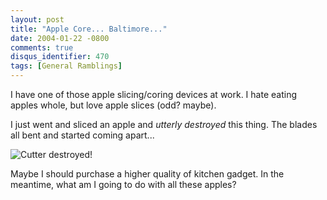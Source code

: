 ```yaml
---
layout: post
title: "Apple Core... Baltimore..."
date: 2004-01-22 -0800
comments: true
disqus_identifier: 470
tags: [General Ramblings]
---
```

I have one of those apple slicing/coring devices at work. I hate eating
apples whole, but love apple slices (odd? maybe).
 
 I just went and sliced an apple and *utterly destroyed* this thing. The
blades all bent and started coming apart...
 
 ![Cutter
destroyed!](https://hyqi8g.blu.livefilestore.com/y2p8W3oHrlVcwDbbdQ9Ewg3ILGY3_GvyCXPfzqv1TOXyWY3FBaueEcL-s5HB_56-6Xn6Q7WkVZh5sggO7hKzF3xXQ7BlmZmAIzXfJOOhvpKN14/20040122applecutter.jpg?psid=1)
 
 Maybe I should purchase a higher quality of kitchen gadget. In the
meantime, what am I going to do with all these apples?
